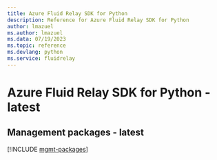 ```yaml
---
title: Azure Fluid Relay SDK for Python
description: Reference for Azure Fluid Relay SDK for Python
author: lmazuel
ms.author: lmazuel
ms.data: 07/19/2023
ms.topic: reference
ms.devlang: python
ms.service: fluidrelay
---
```

# Azure Fluid Relay SDK for Python - latest

## Management packages - latest
[!INCLUDE [mgmt-packages](fluid-relay-mgmt-index.md)]